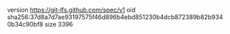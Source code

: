 version https://git-lfs.github.com/spec/v1
oid sha256:37d8a7d7ae93197575f46d896b4ebd851230b4dcb872389b82b9340b34c90bf8
size 3396
